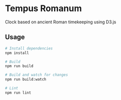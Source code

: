 # Tempus Romanum

Clock based on ancient Roman timekeeping using D3.js

## Usage

``` bash
# Install dependencies
npm install

# Build
npm run build

# Build and watch for changes
npm run build:watch

# Lint
npm run lint
```
